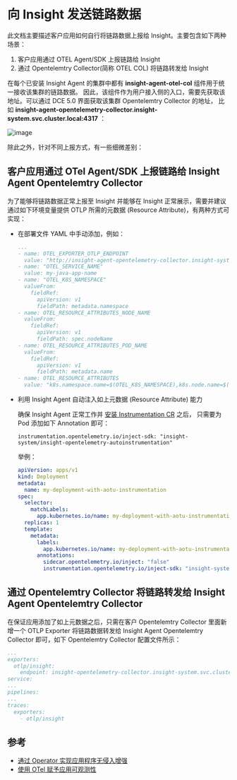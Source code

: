 # 向 Insight 发送链路数据

此文档主要描述客户应用如何自行将链路数据上报给 Insight。主要包含如下两种场景：

1. 客户应用通过 OTEL Agent/SDK 上报链路给 Insight
2. 通过 Opentelemtry Collector(简称 OTEL COL) 将链路转发给 Insight

在每个已安装 Insight Agent 的集群中都有 __insight-agent-otel-col__ 组件用于统一接收该集群的链路数据。
因此，该组件作为用户接入侧的入口，需要先获取该地址。可以通过 DCE 5.0 界面获取该集群 Opentelemtry Collector 的地址，
比如 __insight-agent-opentelemetry-collector.insight-system.svc.cluster.local:4317__ ：

![image](https://docs.daocloud.io/daocloud-docs-images/docs/zh/docs/insight/quickstart/images/get_insight_agent_otel_col_svc.png)

除此之外，针对不同上报方式，有一些细微差别：

## 客户应用通过 OTel Agent/SDK 上报链路给 Insight Agent Opentelemtry Collector

为了能够将链路数据正常上报至 Insight 并能够在 Insight 正常展示，需要并建议通过如下环境变量提供 OTLP 所需的元数据 (Resource Attribute)，有两种方式可实现：

- 在部署文件 YAML 中手动添加，例如：

    ```yaml
    ...
    - name: OTEL_EXPORTER_OTLP_ENDPOINT
      value: "http://insight-agent-opentelemetry-collector.insight-system.svc.cluster.local:4317"
    - name: "OTEL_SERVICE_NAME"
      value: my-java-app-name
    - name: "OTEL_K8S_NAMESPACE"
      valueFrom:
        fieldRef:
          apiVersion: v1
          fieldPath: metadata.namespace
    - name: OTEL_RESOURCE_ATTRIBUTES_NODE_NAME
      valueFrom:
        fieldRef:
          apiVersion: v1
          fieldPath: spec.nodeName
    - name: OTEL_RESOURCE_ATTRIBUTES_POD_NAME
      valueFrom:
        fieldRef:
          apiVersion: v1
          fieldPath: metadata.name
    - name: OTEL_RESOURCE_ATTRIBUTES
      value: "k8s.namespace.name=$(OTEL_K8S_NAMESPACE),k8s.node.name=$(OTEL_RESOURCE_ATTRIBUTES_NODE_NAME),k8s.pod.name=$(OTEL_RESOURCE_ATTRIBUTES_POD_NAME)"
    ```

- 利用 Insight Agent 自动注入如上元数据 (Resource Attribute) 能力

    确保 Insight Agent 正常工作并 [安装 Instrumentation CR](./operator.md#instrumentation-cr) 之后，
    只需要为 Pod 添加如下 Annotation 即可：

    ```console
    instrumentation.opentelemetry.io/inject-sdk: "insight-system/insight-opentelemetry-autoinstrumentation"
    ```

    举例：

    ```yaml
    apiVersion: apps/v1
    kind: Deployment
    metadata:
      name: my-deployment-with-aotu-instrumentation
    spec:
      selector:
        matchLabels:
          app.kubernetes.io/name: my-deployment-with-aotu-instrumentation-kuberntes
      replicas: 1
      template:
        metadata:
          labels:
            app.kubernetes.io/name: my-deployment-with-aotu-instrumentation-kuberntes
          annotations:
            sidecar.opentelemetry.io/inject: "false"
            instrumentation.opentelemetry.io/inject-sdk: "insight-system/insight-opentelemetry-autoinstrumentation"
    ```

## 通过 Opentelemtry Collector 将链路转发给 Insight Agent Opentelemtry Collector

在保证应用添加了如上元数据之后，只需在客户 Opentelemtry Collector 里面新增一个 OTLP Exporter 将链路数据转发给
Insight Agent Opentelemtry Collector 即可，如下 Opentelemtry Collector 配置文件所示：

```yaml
...
exporters:
  otlp/insight:
    endpoint: insight-opentelemetry-collector.insight-system.svc.cluster.local:4317
service:
...
pipelines:
...
traces:
  exporters:
    - otlp/insight
```

## 参考

- [通过 Operator 实现应用程序无侵入增强](./operator.md)
- [使用 OTel 赋予应用可观测性](./otel.md)
